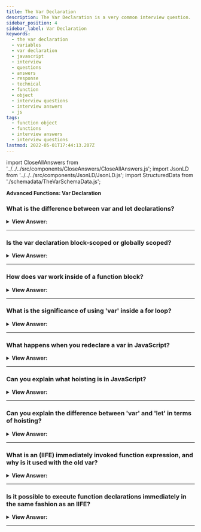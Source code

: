 ```yaml
---
title: The Var Declaration
description: The Var Declaration is a very common interview question.
sidebar_position: 4
sidebar_label: Var Declaration
keywords:
  - the var declaration
  - variables
  - var declaration
  - javascript
  - interview
  - questions
  - answers
  - response
  - technical
  - function
  - object
  - interview questions
  - interview answers
  - js
tags:
  - function object
  - functions
  - interview answers
  - interview questions
lastmod: 2022-05-01T17:44:13.207Z
---
```


import CloseAllAnswers from '../../../src/components/CloseAnswers/CloseAllAnswers.js';
import JsonLD from '../../../src/components/JsonLD/JsonLD.js';
import StructuredData from './schemadata/TheVarSchemaData.js';

<JsonLD data={StructuredData} />

<head>
  <title>The Var Declaration | JavaScript Frontend Phone Interview</title>
</head>

**Advanced Functions: Var Declaration**

<CloseAllAnswers />

### What is the difference between var and let declarations?

<details>
  <summary><strong>View Answer:</strong></summary>
  <div>
  <div><strong>Interview Response:</strong> `var` is function-scoped and can be redeclared, while `let` is block-scoped and can't be redeclared. `var` declarations are hoisted and initialized with `undefined`, `let` declarations are hoisted but not initialized.
  </div><br />
  <div><strong className="codeExample">Code Example:</strong><br /><br />

  <div></div>

<p><strong>Using `var`:</strong></p>

```javascript
function varTest() {
  var x = 1;
  if (true) {
    var x = 2;  // same variable, it's redeclared
    console.log(x);  // 2
  }
  console.log(x);  // 2
}
varTest();
```

<p><strong>Using `let`:</strong></p>

```javascript
function letTest() {
  let y = 1;
  if (true) {
    let y = 2;  // different variable, it's a new declaration
    console.log(y);  // 2
  }
  console.log(y);  // 1
}
letTest();
```

<p>In the `varTest` function, the `var` keyword allows the same variable to be redeclared and overwritten. However, in the `letTest` function, the `let` keyword creates a new variable inside the `if` block, leaving the original variable unmodified.</p>

  </div>
  </div>
</details>

---

### Is the var declaration block-scoped or globally scoped?

<details>
  <summary><strong>View Answer:</strong></summary>
  <div>
  <div><strong>Interview Response:</strong> Variables, declared with var are neither block-scoped nor globally scoped. It's function-scoped, meaning it's limited to the containing function but not confined within blocks like loops or conditionals. Technically they have no originating scope (besides function blocks) in JavaScript.
</div><br />
  <div><strong className="codeExample">Code Example:</strong><br /><br />

  <div></div>

```js
// Using the OLD var
if (true) {
  var test = true; // use "var" instead of "let"
}

console.log(test); // true, the variable lives after if

// Using the modern let
if (true) {
  let test = true; // use "let"
}

console.log(test); // ReferenceError: test is not defined

// Notice that ‘var message’ is in the global scope of the function
function getScope() {
  var message = 'hello';
  return message;
}

console.log(getScope()); // returns hello
console.log(message); // out of scope - ReferenceError: message is not defined
```

  </div>
  </div>
</details>

---

### How does var work inside of a function block?

<details>
  <summary><strong>View Answer:</strong></summary>
  <div>
  <div><strong>Interview Response:</strong> The var keyword in a function block declares a local variable, accessible only within the function. Its scope is limited to the function, and its value is lost once the function execution ends.
</div><br />
  <div><strong className="codeExample">Code Example:</strong><br /><br />

  <div></div>

```js
// inside an open block (curly brackets)
{
  var phrase = 'Hello';
}

console.log(phrase); // returns "Hello"

// Inside a function block
function sayHi() {
  if (true) {
    var phrase = 'Hello';
  }

  console.log(phrase); // works
}

sayHi();
console.log(phrase); // ReferenceError: phrase is not defined
```

---

:::note
This was part of the old rules in JavaScript when there was no lexical environment.
:::

  </div>
  </div>
</details>

---

### What is the significance of using 'var' inside a for loop?

<details>
  <summary><strong>View Answer:</strong></summary>
  <div>
  <div><strong>Interview Response:</strong> Using 'var' inside a for loop in JavaScript declares a function-scoped variable. This can cause unintended behavior due to hoisting and sharing the variable across iterations, unlike 'let' or 'const'.
  </div><br />
  <div><strong className="codeExample">Code Example:</strong><br /><br />

  <div></div>

Here's an example showing unexpected behavior due to 'var' having function scope:

```javascript
for (var i = 0; i < 3; i++) {
  setTimeout(function() {
    console.log(i);
  }, 1000);
}
```

This will output '3' three times (3, 3, 3), not '0', '1', '2' as you might expect. `i` is shared across each iteration and the callbacks reference the same `i`.

  </div>
  </div>
</details>

---

### What happens when you redeclare a var in JavaScript?

<details>
  <summary><strong>View Answer:</strong></summary>
  <div>
  <div><strong>Interview Response:</strong> If we redeclare var in the global space, then JavaScript ignores it as an error and allows the new value to overwrite the old one or remain unchanged if not assigned a new value, possibly causing unintended behavior.
</div><br />
  <div><strong className="codeExample">Code Example:</strong><br /><br />

  <div></div>

```js
var user = 'Pete';

var user = 'John'; // this "var" does nothing (already declared)
// ...it doesn't trigger an error

console.log(user); // John

// user-declared twice: error
let user;
let user; // SyntaxError: 'user' has already been declared
```

---

:::note
If we try to do this with the let declaration, it results in an error because JavaScript does not allow "let" to have multiple variables with the same name.
:::

  </div>
  </div>
</details>

---

### Can you explain what hoisting is in JavaScript?

<details>
  <summary><strong>View Answer:</strong></summary>
  <div>
  <div><strong>Interview Response:</strong> Hoisting in JavaScript is when variable and function declarations are moved to the top of their scope during compilation, making them accessible before the actual declaration line in the code.</div><br />
  <div><strong>Technical Response:</strong> Hoisting is the default behavior of JavaScript, which moves declarations to the top but does not initialize them. The hoisting behavior is predicted when var gets declared after its assignment since JavaScript only hoists declarations, not initializations. A precise definition of hoisting implies that variable and function declarations physically relocate to the top of your code; however, this is not the case. Instead, variable and function declarations are stored in memory during the compilation step but remain where you typed them in your code.
  </div><br />
  <div><strong className="codeExample">Code Example:</strong> Hoisting (put into memory) - Declarations get hoisted, but assignments do not.<br /><br />

  <div></div>

```js
user = 'Pete'; // assign "Pete" value to user
var user; // declaring user after the assignment (get hoisted to the top) 

console.log(user); // returns "Pete"

// this is how it gets processed by JavaScript
var user; // <--
user = 'Pete'; // assign "Pete" value to the user

console.log(user); // returns "Pete"

// A let declaration will result in an error
user = 'Pete';
let user; // <-- let must be declared before a value is assigned

console.log(user); // ReferenceError: user is not defined
```

  </div>
  </div>
</details>

---

### Can you explain the difference between 'var' and 'let' in terms of hoisting?

<details>
  <summary><strong>View Answer:</strong></summary>
  <div>
  <div><strong>Interview Response:</strong> Both var and let are hoisted. But var is initialized with undefined upon hoisting, while let isn't initialized, causing a ReferenceError if accessed before the declaration.
  </div><br />
  <div><strong className="codeExample">Code Example:</strong><br /><br />

  <div></div>

Here are examples to illustrate the difference between 'var' and 'let' in terms of hoisting:

**1. Using 'var':**

```javascript
console.log(x); // Output: undefined
var x = 5;
console.log(x); // Output: 5
```

**2. Using 'let':**

```javascript
console.log(y); // Output: ReferenceError: y is not defined
let y = 5;
console.log(y); // Output: 5
```

In the first example, `x` is hoisted and initialized with 'undefined'. In the second example, `y` is hoisted, but cannot be accessed until it's declared.

  </div>
  </div>
</details>

---

### What is an (IIFE) immediately invoked function expression, and why is it used with the old var?

<details>
  <summary><strong>View Answer:</strong></summary>
  <div>
  <div><strong>Interview Response:</strong> An Immediately Invoked Function Expression (IIFE) is a function expression that's executed immediately after declaration. It's used with var to create local scope, preventing global scope pollution.</div><br />
  <div><strong>Technical Response:</strong> In the past, as there was only var, and it had no block-level visibility, programmers invented a way to emulate it. An IIFE (Immediately Invoked Function Expression) is a JavaScript function that runs as the code defines it. We should not use it in modern JavaScript code, but you can still find them in old scripts. So, you should know what they are when you see them in code.
  </div><br />
  <div><strong className="codeExample">Code Example:</strong> IIFE with Var<br /><br />

  <div></div>

Here's an example of using 'var' with an Immediately Invoked Function Expression (IIFE):

```javascript
(function() {
  for (var i = 0; i < 3; i++) {
    setTimeout(function() {
      console.log(i);
    }, 1000);
  }
})();

// Outputs: 3, 3, 3
```

In this example, `i` is declared with `var`, so it's hoisted to the top of the function scope created by the IIFE. Therefore, all of the callback functions share the same `i`.

---

:::note
It is not something we should use in modern JavaScript code, but you can still find them in old scripts. So, you should know what they are when you see them in code.
:::

  </div>
  </div>
</details>

---

### Is it possible to execute function declarations immediately in the same fashion as an IIFE?

<details>
  <summary><strong>View Answer:</strong></summary>
  <div>
  <div><strong>Interview Response:</strong> No, function declarations can't be immediately invoked. But you can wrap the function declaration in parentheses to create an immediately invoked function expression (IIFE).
</div><br />
  <div><strong className="codeExample">Code Example:</strong><br /><br />

  <div></div>

```js
// syntax error because of parentheses below
function go(){
  console.log('Let\'s Go!');
}(); // <-- can't call Function Declaration immediately
```

  </div>
  </div>
</details>

---
